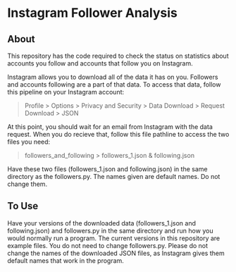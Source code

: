 # Instagram Follower Analysis

## About

This repository has the code required to check the status on statistics about accounts you follow and accounts that follow you on Instagram.

Instagram allows you to download all of the data it has on you. Followers and accounts following are a part of that data.
To access that data, follow this pipeline on your Instagram account:
> Profile > Options > Privacy and Security > Data Download > Request Download > JSON

At this point, you should wait for an email from Instagram with the data request. 
When you do recieve that, follow this file pathline to access the two files you need:
> followers_and_following > followers_1.json & following.json

Have these two files (followers_1.json and following.json) in the same directory as the followers.py. The names given are default names. Do not change them.

## To Use
Have your versions of the downloaded data (followers_1.json and following.json) and followers.py in the same directory and run how you would normally run a program. 
The current versions in this repository are example files.
You do not need to change followers.py. Please do not change the names of the downloaded JSON files, as Instagram gives them default names that work in the program.
